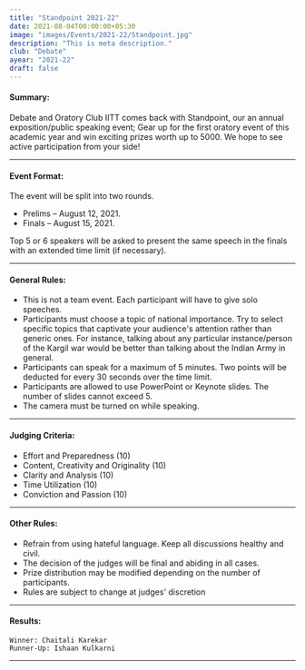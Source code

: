 ```yaml
---
title: "Standpoint 2021-22"
date: 2021-08-04T00:00:00+05:30
image: "images/Events/2021-22/Standpoint.jpg"
description: "This is meta description."
club: "Debate"
ayear: "2021-22"
draft: false
---
```

#### Summary: 

Debate and Oratory Club IITT comes back with Standpoint, our an annual exposition/public speaking event; Gear up for the first oratory event of this academic year and win exciting prizes worth up to 5000. We hope to see active participation from your side!

****

#### Event Format:

The event will be split into two rounds.

- Prelims – August 12, 2021.
- Finals – August 15, 2021.

Top 5 or 6 speakers will be asked to present the same speech in the finals with an extended time limit (if necessary).

****

#### General Rules:

- This is not a team event. Each participant will have to give solo speeches.
- Participants must choose a topic of national importance. Try to select specific topics that captivate your audience's attention rather than generic ones. For instance, talking about any particular instance/person of the Kargil war would be better than talking about the Indian Army in general. 
- Participants can speak for a maximum of 5 minutes. Two points will be deducted for every 30 seconds over the time limit. 
- Participants are allowed to use PowerPoint or Keynote slides. The number of slides cannot exceed 5.
- The camera must be turned on while speaking.

****

#### Judging Criteria:

- Effort and Preparedness (10)
- Content, Creativity and Originality (10)
- Clarity and Analysis (10)
- Time Utilization (10)
- Conviction and Passion (10)

****

#### Other Rules:

- Refrain from using hateful language. Keep all discussions healthy and civil.
- The decision of the judges will be final and abiding in all cases.
- Prize distribution may be modified depending on the number of participants.
- Rules are subject to change at judges' discretion

****

#### Results:
```
Winner: Chaitali Karekar
Runner-Up: Ishaan Kulkarni
```

****




